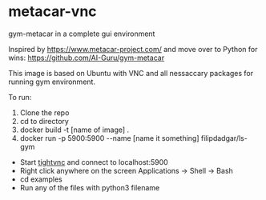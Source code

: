 # metacar-vnc
gym-metacar in a complete gui environment

Inspired by https://www.metacar-project.com/ 
and move over to Python for wins: https://github.com/AI-Guru/gym-metacar

This image is based on Ubuntu with VNC and all nessaccary packages for running gym environment.

To run:

1. Clone the repo
2. cd to directory
3. docker build -t [name of image] .
4. docker run -p 5900:5900 --name [name it something] filipdadgar/ls-gym

* Start [tightvnc](https://www.tightvnc.com) and connect to localhost:5900
* Right click anywhere on the screen Applications -> Shell -> Bash
* cd examples
* Run any of the files with python3 filename
